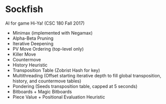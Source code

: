 # Sockfish
AI for game Hi-Ya! (CSC 180 Fall 2017)

* Minimax (implemented with Negamax)
* Alpha-Beta Pruning
* Iterative Deepening
* PV Move Ordering (top-level only)
* Killer Move
* Countermove
* History Heuristic
* Transposition Table (Zobrist Hash for key)
* Multithreading (Offset starting iterative depth to fill global transposition, history, and countermove tables)
* Pondering (Seeds transposition table, capped at 5 seconds)
* Bitboards + Magic Bitboards
* Piece Value + Positional Evaluation Heuristic